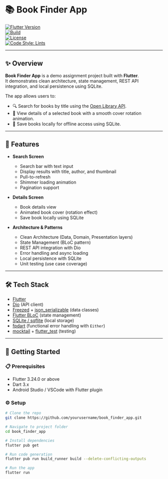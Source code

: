 # 📚 Book Finder App

[![Flutter Version](https://img.shields.io/badge/flutter-3.24.0-blue.svg?logo=flutter)](https://flutter.dev)  
[![Build](https://img.shields.io/github/actions/workflow/status/yourusername/book_finder_app/flutter.yml?branch=main&logo=github)](https://github.com/yourusername/book_finder_app/actions)  
[![License](https://img.shields.io/github/license/yourusername/book_finder_app)](LICENSE)  
[![Code Style: Lints](https://img.shields.io/badge/style-lints-blue.svg)](https://pub.dev/packages/flutter_lints)

---

## ✨ Overview

**Book Finder App** is a demo assignment project built with **Flutter**.  
It demonstrates clean architecture, state management, REST API integration, and local persistence using SQLite.  

The app allows users to:  
- 🔍 Search for books by title using the [Open Library API](https://openlibrary.org/developers/api).  
- 📖 View details of a selected book with a smooth cover rotation animation.  
- 💾 Save books locally for offline access using SQLite.  

---

## 🎯 Features

- **Search Screen**
  - Search bar with text input
  - Display results with title, author, and thumbnail
  - Pull-to-refresh
  - Shimmer loading animation
  - Pagination support

- **Details Screen**
  - Book details view
  - Animated book cover (rotation effect)
  - Save book locally using SQLite

- **Architecture & Patterns**
  - Clean Architecture (Data, Domain, Presentation layers)
  - State Management (BLoC pattern)
  - REST API integration with Dio
  - Error handling and async loading
  - Local persistence with SQLite
  - Unit testing (use case coverage)

---

## 🛠️ Tech Stack

- [Flutter](https://flutter.dev)  
- [Dio](https://pub.dev/packages/dio) (API client)  
- [Freezed](https://pub.dev/packages/freezed) + [json_serializable](https://pub.dev/packages/json_serializable) (data classes)  
- [Flutter BLoC](https://bloclibrary.dev/) (state management)  
- [SQLite / sqflite](https://pub.dev/packages/sqflite) (local storage)  
- [fpdart](https://pub.dev/packages/fpdart) (functional error handling with `Either`)  
- [mocktail](https://pub.dev/packages/mocktail) + [flutter_test](https://api.flutter.dev/flutter/flutter_test/flutter_test-library.html) (testing)  

---

## 🚀 Getting Started

### 📋 Prerequisites
- Flutter 3.24.0 or above
- Dart 3.x
- Android Studio / VSCode with Flutter plugin



### ⚙️ Setup

```bash
# Clone the repo
git clone https://github.com/yourusername/book_finder_app.git

# Navigate to project folder
cd book_finder_app

# Install dependencies
flutter pub get

# Run code generation
flutter pub run build_runner build --delete-conflicting-outputs

# Run the app
flutter run